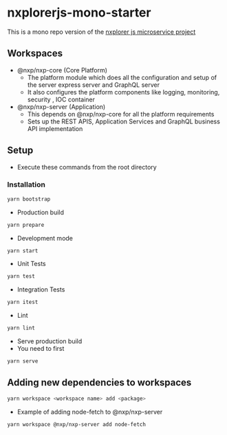 # nxplorerjs-mono-starter

This is a mono repo version of the [nxplorer js microservice project](https://github.com/ERS-HCL/nxplorerjs-microservice-starter)

## Workspaces

- @nxp/nxp-core (Core Platform)
  - The platform module which does all the configuration and setup of the server express server and GraphQL server
  - It also configures the platform components like logging, monitoring, security , IOC container
- @nxp/nxp-server (Application)
  - This depends on @nxp/nxp-core for all the platform requirements
  - Sets up the REST APIS, Application Services and GraphQL business API implementation

## Setup

- Execute these commands from the root directory

### Installation

```bash
yarn bootstrap
```

- Production build

```bash
yarn prepare
```

- Development mode

```bash
yarn start
```

- Unit Tests

```bash
yarn test
```

- Integration Tests

```bash
yarn itest
```

- Lint

```bash
yarn lint
```

- Serve production build
- You need to first

```bash
yarn serve
```

## Adding new dependencies to workspaces

```bash
yarn workspace <workspace name> add <package>
```

- Example of adding node-fetch to @nxp/nxp-server

```bash
yarn workspace @nxp/nxp-server add node-fetch
```
